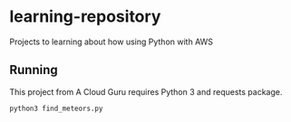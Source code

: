 # learning-repository
Projects to learning about how using Python with AWS

## Running

This project from A Cloud Guru requires Python 3 and requests package.

`python3 find_meteors.py`
